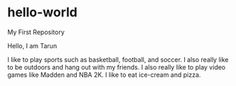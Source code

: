 # hello-world
My First Repository

Hello, I am Tarun

I like to play sports such as basketball, football, and soccer. I also really like to be outdoors and hang out with my friends. I also really like to play video games like Madden and NBA 2K. I like to eat ice-cream and pizza.
